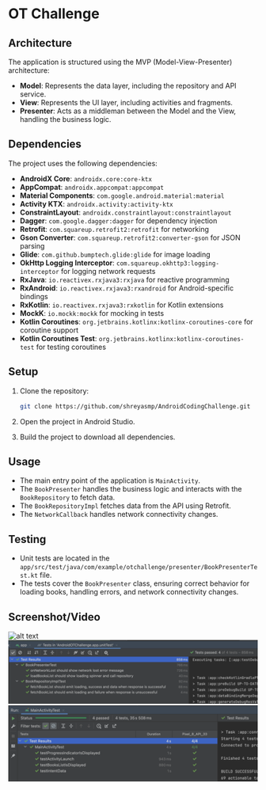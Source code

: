 # OT Challenge

## Architecture

The application is structured using the MVP (Model-View-Presenter) architecture:

- **Model**: Represents the data layer, including the repository and API service.
- **View**: Represents the UI layer, including activities and fragments.
- **Presenter**: Acts as a middleman between the Model and the View, handling the business logic.

## Dependencies

The project uses the following dependencies:

- **AndroidX Core**: `androidx.core:core-ktx`
- **AppCompat**: `androidx.appcompat:appcompat`
- **Material Components**: `com.google.android.material:material`
- **Activity KTX**: `androidx.activity:activity-ktx`
- **ConstraintLayout**: `androidx.constraintlayout:constraintlayout`
- **Dagger**: `com.google.dagger:dagger` for dependency injection
- **Retrofit**: `com.squareup.retrofit2:retrofit` for networking
- **Gson Converter**: `com.squareup.retrofit2:converter-gson` for JSON parsing
- **Glide**: `com.github.bumptech.glide:glide` for image loading
- **OkHttp Logging Interceptor**: `com.squareup.okhttp3:logging-interceptor` for logging network requests
- **RxJava**: `io.reactivex.rxjava3:rxjava` for reactive programming
- **RxAndroid**: `io.reactivex.rxjava3:rxandroid` for Android-specific bindings
- **RxKotlin**: `io.reactivex.rxjava3:rxkotlin` for Kotlin extensions
- **MockK**: `io.mockk:mockk` for mocking in tests
- **Kotlin Coroutines**: `org.jetbrains.kotlinx:kotlinx-coroutines-core` for coroutine support
- **Kotlin Coroutines Test**: `org.jetbrains.kotlinx:kotlinx-coroutines-test` for testing coroutines

## Setup

1. Clone the repository:
    ```sh
    git clone https://github.com/shreyasmp/AndroidCodingChallenge.git
    ```

2. Open the project in Android Studio.

3. Build the project to download all dependencies.

## Usage

- The main entry point of the application is `MainActivity`.
- The `BookPresenter` handles the business logic and interacts with the `BookRepository` to fetch data.
- The `BookRepositoryImpl` fetches data from the API using Retrofit.
- The `NetworkCallback` handles network connectivity changes.

## Testing

- Unit tests are located in the `app/src/test/java/com/example/otchallenge/presenter/BookPresenterTest.kt` file.
- The tests cover the `BookPresenter` class, ensuring correct behavior for loading books, handling errors, and network connectivity changes.

## Screenshot/Video
![alt text](images/Book_List.gif)
![alt text](images/Unit_Tests.png)
![alt text](images/AndroidTest.png)
